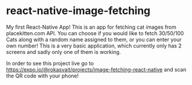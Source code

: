 # react-native-image-fetching

My first React-Native App! This is an app for fetching cat images from placekitten.com API. You can choose if you would like to fetch 30/50/100 Cats along with a random name assigned to them, or you can enter your own number! This is a very basic application, which currently only has 2 screens and sadly only one of them is working.

In order to see this project live go to https://expo.io/@rokasvait/projects/image-fetching-react-native and scan the QR code with your phone!
